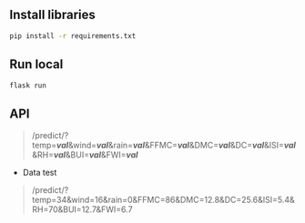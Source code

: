 ## Install libraries

```cmd
pip install -r requirements.txt
```

## Run local

```cmd
flask run
```

## API
>   /predict/?temp=***val***&wind=***val***&rain=***val***&FFMC=***val***&DMC=***val***&DC=***val***&ISI=***val***&RH=***val***&BUI=***val***&FWI=***val***

* Data test
>   /predict/?temp=34&wind=16&rain=0&FFMC=86&DMC=12.8&DC=25.6&ISI=5.4&RH=70&BUI=12.7&FWI=6.7